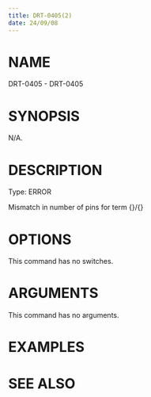 ```yaml
---
title: DRT-0405(2)
date: 24/09/08
---
```


# NAME

DRT-0405 - DRT-0405

# SYNOPSIS

N/A.

# DESCRIPTION

Type: ERROR

Mismatch in number of pins for term {}/{}

# OPTIONS

This command has no switches.

# ARGUMENTS

This command has no arguments.

# EXAMPLES

# SEE ALSO
